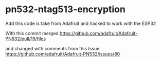 # pn532-ntag513-encryption


Add this code is take from Adafruit and hacked to work with the ESP32 


With this commit merged
https://github.com/adafruit/Adafruit-PN532/pull/19/files


and changed with comments from this Issue
https://github.com/adafruit/Adafruit-PN532/issues/80